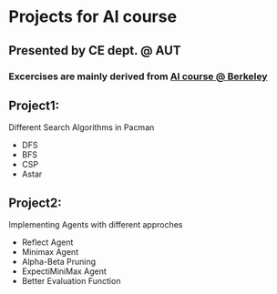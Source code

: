 # Projects for AI course 
## Presented by CE dept. @ AUT 
### Excercises are mainly derived from [AI course @ Berkeley](http://ai.berkeley.edu/)

## Project1:
Different Search Algorithms in Pacman 
- DFS
- BFS
- CSP
- Astar
 
## Project2:
Implementing Agents with different approches
- Reflect Agent
- Minimax Agent
- Alpha-Beta Pruning
- ExpectiMiniMax Agent
- Better Evaluation Function